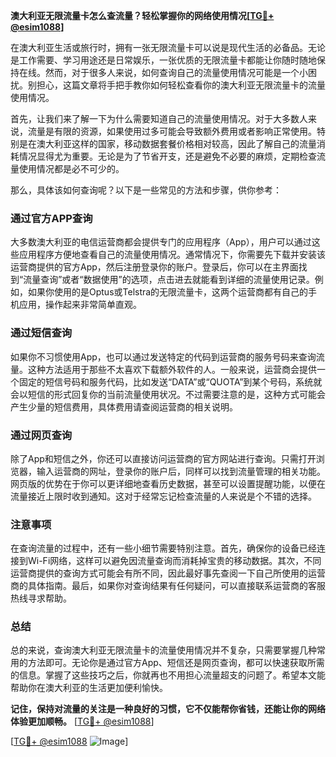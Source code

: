 **澳大利亚无限流量卡怎么查流量？轻松掌握你的网络使用情况[[TG💪+ @esim1088](https://t.me/s/esim1088)]**

在澳大利亚生活或旅行时，拥有一张无限流量卡可以说是现代生活的必备品。无论是工作需要、学习用途还是日常娱乐，一张优质的无限流量卡都能让你随时随地保持在线。然而，对于很多人来说，如何查询自己的流量使用情况可能是一个小困扰。别担心，这篇文章将手把手教你如何轻松查看你的澳大利亚无限流量卡的流量使用情况。

首先，让我们来了解一下为什么需要知道自己的流量使用情况。对于大多数人来说，流量是有限的资源，如果使用过多可能会导致额外费用或者影响正常使用。特别是在澳大利亚这样的国家，移动数据套餐价格相对较高，因此了解自己的流量消耗情况显得尤为重要。无论是为了节省开支，还是避免不必要的麻烦，定期检查流量使用情况都是必不可少的。

那么，具体该如何查询呢？以下是一些常见的方法和步骤，供你参考：

### **通过官方APP查询**
大多数澳大利亚的电信运营商都会提供专门的应用程序（App），用户可以通过这些应用程序方便地查看自己的流量使用情况。通常情况下，你需要先下载并安装该运营商提供的官方App，然后注册登录你的账户。登录后，你可以在主界面找到“流量查询”或者“数据使用”的选项，点击进去就能看到详细的流量使用记录。例如，如果你使用的是Optus或Telstra的无限流量卡，这两个运营商都有自己的手机应用，操作起来非常简单直观。

### **通过短信查询**
如果你不习惯使用App，也可以通过发送特定的代码到运营商的服务号码来查询流量。这种方法适用于那些不太喜欢下载额外软件的人。一般来说，运营商会提供一个固定的短信号码和服务代码，比如发送“DATA”或“QUOTA”到某个号码，系统就会以短信的形式回复你的当前流量使用状况。不过需要注意的是，这种方式可能会产生少量的短信费用，具体费用请查阅运营商的相关说明。

### **通过网页查询**
除了App和短信之外，你还可以直接访问运营商的官方网站进行查询。只需打开浏览器，输入运营商的网址，登录你的账户后，同样可以找到流量管理的相关功能。网页版的优势在于你可以更详细地查看历史数据，甚至可以设置提醒功能，以便在流量接近上限时收到通知。这对于经常忘记检查流量的人来说是个不错的选择。

### **注意事项**
在查询流量的过程中，还有一些小细节需要特别注意。首先，确保你的设备已经连接到Wi-Fi网络，这样可以避免因流量查询而消耗掉宝贵的移动数据。其次，不同运营商提供的查询方式可能会有所不同，因此最好事先查阅一下自己所使用的运营商的具体指南。最后，如果你对查询结果有任何疑问，可以直接联系运营商的客服热线寻求帮助。

### **总结**
总的来说，查询澳大利亚无限流量卡的流量使用情况并不复杂，只需要掌握几种常用的方法即可。无论你是通过官方App、短信还是网页查询，都可以快速获取所需的信息。掌握了这些技巧之后，你就再也不用担心流量超支的问题了。希望本文能帮助你在澳大利亚的生活更加便利愉快。

**记住，保持对流量的关注是一种良好的习惯，它不仅能帮你省钱，还能让你的网络体验更加顺畅。** [[TG💪+ @esim1088](https://t.me/s/esim1088)]

[[TG💪+ @esim1088](https://t.me/s/esim1088) ![Image](https://i.postimg.cc/4NQfJmqS/Snipaste-2025-05-13-00-14-12.png)]